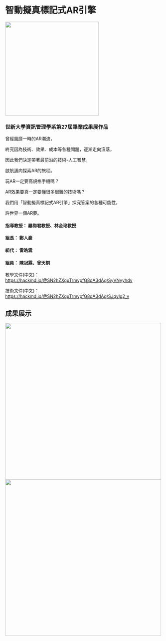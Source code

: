 # 智動擬真標記式AR引擎

<img src="https://github.com/54bp6cl6/SmartAutoAR/blob/master/SmartAutoAR/resources/marker.png" width="300" height="300">

### 世新大學資訊管理學系第27屆畢業成果展作品

曾經風靡一時的AR潮流，

終究因為技術、效果、成本等各種問題，逐漸走向沒落，

因此我們決定帶著最前沿的技術-人工智慧，

啟航邁向探索AR的旅程。

玩AR一定要高規格手機嗎？

AR效果要真一定要懂很多很難的技術嗎？

我們用「智動擬真標記式AR引擎」探究答案的各種可能性，

許世界一個AR夢。

#### 指導教授： 羅梅君教授、林金玲教授
#### 組長： 鄭人豪
#### 組代： 雷皓雲
#### 組員： 陳冠霖、曾天桐

教學文件(中文)：https://hackmd.io/@SN2hZXguTrmvpfG8dA3dAg/SyVNyyhdv

技術文件(中文)：https://hackmd.io/@SN2hZXguTrmvpfG8dA3dAg/SJqvIg2_v

## 成果展示

<img src="https://user-images.githubusercontent.com/34936931/124289293-bb54e080-db84-11eb-803d-6feb51b95835.png" height="500">

<img src="https://user-images.githubusercontent.com/34936931/124289335-c576df00-db84-11eb-821d-313f08e3bb91.png" height="500">

